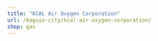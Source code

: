 ```yaml
---
title: "KCAL Air Oxygen Corporation"
url: /baguio-city/kcal-air-oxygen-corporation/
shop: gas
---
```

